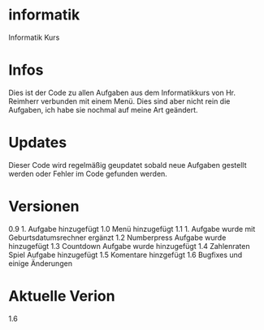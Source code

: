 # informatik
Informatik Kurs

# Infos
Dies ist der Code zu allen Aufgaben aus dem Informatikkurs von Hr. Reimherr verbunden mit einem Menü.
Dies sind aber nicht rein die Aufgaben, ich habe sie nochmal auf meine Art geändert.

# Updates
Dieser Code wird regelmäßig geupdatet sobald neue Aufgaben gestellt werden oder Fehler im Code gefunden werden.

# Versionen
0.9 1. Aufgabe hinzugefügt
1.0 Menü hinzugefügt
1.1 1. Aufgabe wurde mit Geburtsdatumsrechner ergänzt
1.2 Numberpress Aufgabe wurde hinzugefügt
1.3 Countdown Aufgabe wurde hinzugefügt
1.4 Zahlenraten Spiel Aufgabe hinzugefügt
1.5 Komentare hinzgefügt
1.6 Bugfixes und einige Änderungen

# Aktuelle Verion
1.6

